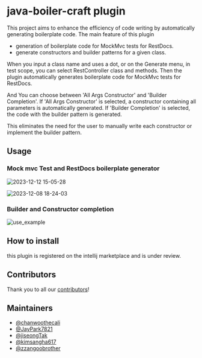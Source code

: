 # java-boiler-craft plugin
This project aims to enhance the efficiency of code writing by automatically generating boilerplate code.
The main feature of this plugin

<ul>
    <li>generation of boilerplate code for MockMvc tests for RestDocs.</li>
    <li>generate constructors and builder patterns for a given class.</li>
</ul>

When you input a class name and uses a dot,
or on the Generate menu, in test scope,
you can select RestController class and methods.
Then the plugin automatically generates boilerplate code for MockMvc tests for RestDocs.

And You can choose between 'All Args Constructor' and 'Builder Completion'.
If 'All Args Constructor' is selected, a constructor containing all parameters is automatically generated.
If 'Builder Completion' is selected, the code with the builder pattern is generated.

This eliminates the need for the user to manually write each constructor or implement the builder pattern.

## Usage
### Mock mvc Test and RestDocs boilerplate generator
![2023-12-12 15-05-28](https://github.com/Boiler-Craft/java-boiler-craft/assets/60100532/4e778cca-3f64-44eb-a2db-4b6b3c6245d1)   

![2023-12-08 18-24-03](https://github.com/Boiler-Craft/java-boiler-craft/assets/60100532/0fb34607-8e10-42dd-a4eb-805658ecf06f)

### Builder and Constructor completion 
![use_example](https://github.com/Boiler-Craft/java-boiler-craft/assets/98400407/4473c994-f401-4302-a9ba-144d7f970455)

## How to install
this plugin is registered on the intellij marketplace and is under review.

## Contributors
Thank you to all our [contributors](https://github.com/Boiler-Craft/java-boiler-craft/graphs/contributors)!

## Maintainers
- [@chanwoothecali](https://github.com/chanwoothecali)
- [@JayPark7821](https://github.com/JayPark7821)
- [@jiseongTak](https://github.com/jiseongTak)
- [@kimsangha617](https://github.com/kimsangha617)
- [@zzangoobrother](https://github.com/zzangoobrother)
